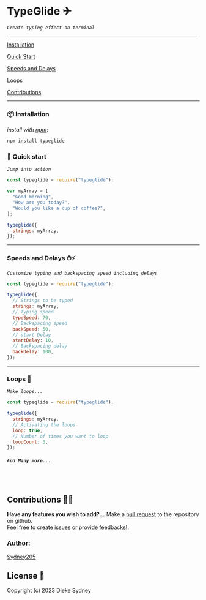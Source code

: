 # TypeGlide ✈

_`Create typing effect on terminal`_

---

[Installation](#📦-installation)

[Quick Start](#🚀-quick-start)

[Speeds and Delays](#speeds-and-delays-⏱⚡)

[Loops](#loops-🔁)

[Contributions](#contributions-🤝🏻)

---

### 📦 Installation

_install with [npm](https://www.npmjs.com/)_:

```sh
npm install typeglide
```

### 🚀 Quick start

_`Jump into action`_

```js
const typeglide = require("typeglide");

var myArray = [
  "Good morning",
  "How are you today?",
  "Would you like a cup of coffee?",
];

typeglide({
  strings: myArray,
});
```

---

### Speeds and Delays ⏱⚡

_`Customize typing and backspacing speed including delays`_

```js
const typeglide = require("typeglide");

typeglide({
  // Strings to be typed
  strings: myArray,
  // Typing speed
  typeSpeed: 70,
  // Backspacing speed
  backSpeed: 50,
  // start Delay
  startDelay: 10,
  // Backspacing delay
  backDelay: 100,
});
```

---

### Loops 🔁

_`Make loops...`_

```js
const typeglide = require("typeglide");

typeglide({
  strings: myArray,
  // Activating the loops
  loop: true,
  // Number of times you want to loop
  loopCount: 3,
});
```

#### _`And Many more...`_

<br>
<br>

## Contributions 🤝🏻

**Have any features you wish to add?...** Make a [pull request](https://github.com/Sydney205/typeglide/pulls) to the repository on github.<br>
Feel free to create [issues](https://github.com/Sydney205/typeglide/issues) or provide feedbacks!.

### Author:

[Sydney205](https://github.com/Sydney205)

## License 📄

Copyright (c) 2023 Dieke Sydney

